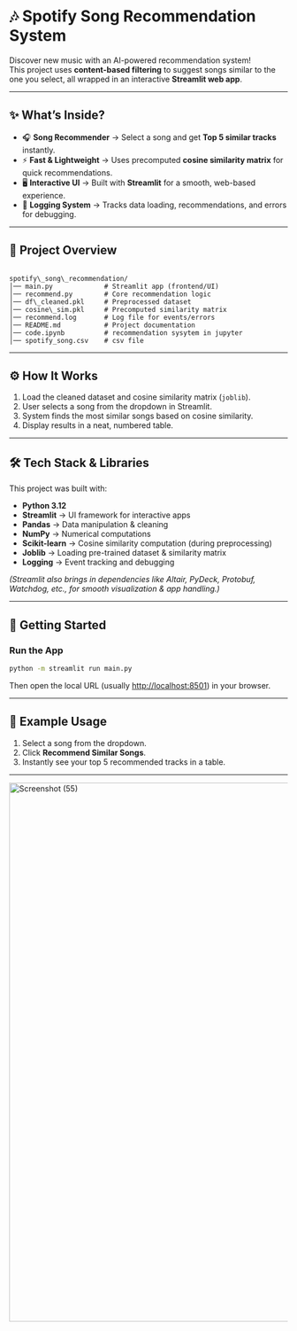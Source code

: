 # 🎶 Spotify Song Recommendation System  

Discover new music with an AI-powered recommendation system!  
This project uses **content-based filtering** to suggest songs similar to the one you select, all wrapped in an interactive **Streamlit web app**.  

---

## ✨ What’s Inside?  

- 🎧 **Song Recommender** → Select a song and get **Top 5 similar tracks** instantly.  
- ⚡ **Fast & Lightweight** → Uses precomputed **cosine similarity matrix** for quick recommendations.  
- 🖥️ **Interactive UI** → Built with **Streamlit** for a smooth, web-based experience.  
- 📝 **Logging System** → Tracks data loading, recommendations, and errors for debugging.  

---

## 📂 Project Overview  

```

spotify\_song\_recommendation/
│── main.py             # Streamlit app (frontend/UI)
│── recommend.py        # Core recommendation logic
│── df\_cleaned.pkl     # Preprocessed dataset
│── cosine\_sim.pkl     # Precomputed similarity matrix
│── recommend.log       # Log file for events/errors
│── README.md           # Project documentation
│── code.ipynb          # recommendation sysytem in jupyter
│── spotify_song.csv    # csv file

````

---

## ⚙️ How It Works  

1. Load the cleaned dataset and cosine similarity matrix (`joblib`).  
2. User selects a song from the dropdown in Streamlit.  
3. System finds the most similar songs based on cosine similarity.  
4. Display results in a neat, numbered table.  

---

## 🛠️ Tech Stack & Libraries  

This project was built with:  

- **Python 3.12**  
- **Streamlit** → UI framework for interactive apps  
- **Pandas** → Data manipulation & cleaning  
- **NumPy** → Numerical computations  
- **Scikit-learn** → Cosine similarity computation (during preprocessing)  
- **Joblib** → Loading pre-trained dataset & similarity matrix  
- **Logging** → Event tracking and debugging  

*(Streamlit also brings in dependencies like Altair, PyDeck, Protobuf, Watchdog, etc., for smooth visualization & app handling.)*  

---

## 🚀 Getting Started  

###  Run the App

```bash
python -m streamlit run main.py
```

Then open the local URL (usually [http://localhost:8501](http://localhost:8501)) in your browser.

---

## 🎯 Example Usage

1. Select a song from the dropdown.
2. Click **Recommend Similar Songs**.
3. Instantly see your top 5 recommended tracks in a table.

---
<img width="1729" height="973" alt="Screenshot (55)" src="https://github.com/user-attachments/assets/63e2700c-83cc-4369-b8c7-be2454b770d8" />




